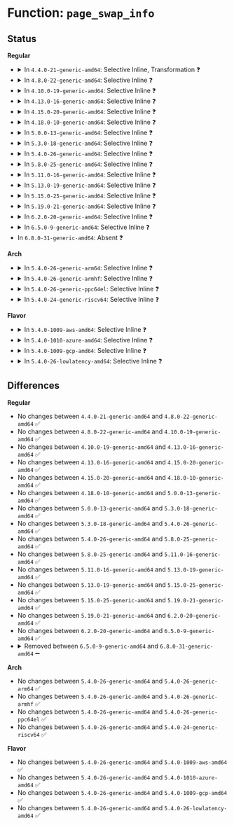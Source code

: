 # Function: <code>page_swap_info</code>

## Status
<b>Regular</b>
<ul>
<li>
<details>
<summary>In <code>4.4.0-21-generic-amd64</code>: Selective Inline, Transformation ❓</summary>

```c
struct swap_info_struct * page_swap_info(struct page * page)
```

```json
{
  "name": "page_swap_info",
  "collision_type": "Unique Global",
  "inline_type": "Selective",
  "funcs": [
    {
      "addr": 18446744071580758880,
      "name": "page_swap_info",
      "external": true,
      "loc": "mm/swapfile.c:2738",
      "file": "mm/swapfile.c",
      "inline": "not declared, inlined",
      "caller_inline": [
        "mm/swapfile.c:__page_file_mapping"
      ],
      "caller_func": [
        "mm/page_io.c:end_swap_bio_read",
        "mm/page_io.c:__swap_writepage",
        "mm/page_io.c:swap_readpage",
        "mm/page_io.c:swap_set_page_dirty",
        "mm/swapfile.c:__page_file_mapping"
      ]
    }
  ],
  "symbols": [
    {
      "addr": 18446744071580758880,
      "name": "page_swap_info.part.19",
      "section": ".text",
      "bind": "STB_LOCAL",
      "size": 11
    },
    {
      "addr": 18446744071580774816,
      "name": "page_swap_info",
      "section": ".text",
      "bind": "STB_GLOBAL",
      "size": 39
    }
  ]
}
```
</details>
</li>
<li>
<details>
<summary>In <code>4.8.0-22-generic-amd64</code>: Selective Inline ❓</summary>

```c
struct swap_info_struct * page_swap_info(struct page * page)
```

```json
{
  "name": "page_swap_info",
  "collision_type": "Unique Global",
  "inline_type": "Selective",
  "funcs": [
    {
      "addr": 18446744071580880293,
      "name": "page_swap_info",
      "external": true,
      "loc": "mm/swapfile.c:2724",
      "file": "mm/swapfile.c",
      "inline": "not declared, inlined",
      "caller_inline": [
        "mm/swapfile.c:__page_file_mapping"
      ],
      "caller_func": [
        "mm/page_io.c:swap_set_page_dirty",
        "mm/page_io.c:swap_readpage",
        "mm/page_io.c:__swap_writepage",
        "mm/page_io.c:swap_slot_free_notify"
      ]
    }
  ],
  "symbols": [
    {
      "addr": 18446744071580898096,
      "name": "page_swap_info",
      "section": ".text",
      "bind": "STB_GLOBAL",
      "size": 27
    }
  ]
}
```
</details>
</li>
<li>
<details>
<summary>In <code>4.10.0-19-generic-amd64</code>: Selective Inline ❓</summary>

```c
struct swap_info_struct * page_swap_info(struct page * page)
```

```json
{
  "name": "page_swap_info",
  "collision_type": "Unique Global",
  "inline_type": "Selective",
  "funcs": [
    {
      "addr": 18446744071580948245,
      "name": "page_swap_info",
      "external": true,
      "loc": "mm/swapfile.c:2736",
      "file": "mm/swapfile.c",
      "inline": "not declared, inlined",
      "caller_inline": [
        "mm/swapfile.c:__page_file_mapping"
      ],
      "caller_func": [
        "mm/page_io.c:swap_set_page_dirty",
        "mm/page_io.c:swap_readpage",
        "mm/page_io.c:__swap_writepage",
        "mm/page_io.c:swap_slot_free_notify"
      ]
    }
  ],
  "symbols": [
    {
      "addr": 18446744071580966496,
      "name": "page_swap_info",
      "section": ".text",
      "bind": "STB_GLOBAL",
      "size": 27
    }
  ]
}
```
</details>
</li>
<li>
<details>
<summary>In <code>4.13.0-16-generic-amd64</code>: Selective Inline ❓</summary>

```c
struct swap_info_struct * page_swap_info(struct page * page)
```

```json
{
  "name": "page_swap_info",
  "collision_type": "Unique Global",
  "inline_type": "Selective",
  "funcs": [
    {
      "addr": 18446744071580993221,
      "name": "page_swap_info",
      "external": true,
      "loc": "mm/swapfile.c:3216",
      "file": "mm/swapfile.c",
      "inline": "not declared, inlined",
      "caller_inline": [
        "mm/swapfile.c:__page_file_mapping"
      ],
      "caller_func": [
        "mm/page_io.c:swap_set_page_dirty",
        "mm/page_io.c:swap_readpage",
        "mm/page_io.c:__swap_writepage",
        "mm/page_io.c:swap_slot_free_notify"
      ]
    }
  ],
  "symbols": [
    {
      "addr": 18446744071581013456,
      "name": "page_swap_info",
      "section": ".text",
      "bind": "STB_GLOBAL",
      "size": 27
    }
  ]
}
```
</details>
</li>
<li>
<details>
<summary>In <code>4.15.0-20-generic-amd64</code>: Selective Inline ❓</summary>

```c
struct swap_info_struct * page_swap_info(struct page * page)
```

```json
{
  "name": "page_swap_info",
  "collision_type": "Unique Global",
  "inline_type": "Selective",
  "funcs": [
    {
      "addr": 18446744071581098741,
      "name": "page_swap_info",
      "external": true,
      "loc": "mm/swapfile.c:3470",
      "file": "mm/swapfile.c",
      "inline": "not declared, inlined",
      "caller_inline": [
        "mm/swapfile.c:__page_file_mapping"
      ],
      "caller_func": [
        "mm/page_io.c:swap_set_page_dirty",
        "mm/page_io.c:swap_readpage",
        "mm/page_io.c:__swap_writepage",
        "mm/page_io.c:swap_slot_free_notify"
      ]
    }
  ],
  "symbols": [
    {
      "addr": 18446744071581122336,
      "name": "page_swap_info",
      "section": ".text",
      "bind": "STB_GLOBAL",
      "size": 27
    }
  ]
}
```
</details>
</li>
<li>
<details>
<summary>In <code>4.18.0-10-generic-amd64</code>: Selective Inline ❓</summary>

```c
struct swap_info_struct * page_swap_info(struct page * page)
```

```json
{
  "name": "page_swap_info",
  "collision_type": "Unique Global",
  "inline_type": "Selective",
  "funcs": [
    {
      "addr": 18446744071581239557,
      "name": "page_swap_info",
      "external": true,
      "loc": "mm/swapfile.c:3494",
      "file": "mm/swapfile.c",
      "inline": "not declared, inlined",
      "caller_inline": [
        "mm/swapfile.c:__page_file_mapping"
      ],
      "caller_func": [
        "mm/page_io.c:swap_set_page_dirty",
        "mm/page_io.c:swap_readpage",
        "mm/page_io.c:__swap_writepage",
        "mm/page_io.c:swap_slot_free_notify"
      ]
    }
  ],
  "symbols": [
    {
      "addr": 18446744071581262832,
      "name": "page_swap_info",
      "section": ".text",
      "bind": "STB_GLOBAL",
      "size": 27
    }
  ]
}
```
</details>
</li>
<li>
<details>
<summary>In <code>5.0.0-13-generic-amd64</code>: Selective Inline ❓</summary>

```c
struct swap_info_struct * page_swap_info(struct page * page)
```

```json
{
  "name": "page_swap_info",
  "collision_type": "Unique Global",
  "inline_type": "Selective",
  "funcs": [
    {
      "addr": 18446744071581322981,
      "name": "page_swap_info",
      "external": true,
      "loc": "mm/swapfile.c:3472",
      "file": "mm/swapfile.c",
      "inline": "not declared, inlined",
      "caller_inline": [
        "mm/swapfile.c:__page_file_mapping"
      ],
      "caller_func": [
        "mm/page_io.c:swap_set_page_dirty",
        "mm/page_io.c:swap_readpage",
        "mm/page_io.c:__swap_writepage",
        "mm/page_io.c:swap_slot_free_notify"
      ]
    }
  ],
  "symbols": [
    {
      "addr": 18446744071581345712,
      "name": "page_swap_info",
      "section": ".text",
      "bind": "STB_GLOBAL",
      "size": 27
    }
  ]
}
```
</details>
</li>
<li>
<details>
<summary>In <code>5.3.0-18-generic-amd64</code>: Selective Inline ❓</summary>

```c
struct swap_info_struct * page_swap_info(struct page * page)
```

```json
{
  "name": "page_swap_info",
  "collision_type": "Unique Global",
  "inline_type": "Selective",
  "funcs": [
    {
      "addr": 18446744071581433973,
      "name": "page_swap_info",
      "external": true,
      "loc": "mm/swapfile.c:3476",
      "file": "mm/swapfile.c",
      "inline": "not declared, inlined",
      "caller_inline": [
        "mm/swapfile.c:__page_file_mapping"
      ],
      "caller_func": [
        "mm/page_io.c:swap_set_page_dirty",
        "mm/page_io.c:swap_readpage",
        "mm/page_io.c:__swap_writepage",
        "mm/page_io.c:swap_slot_free_notify"
      ]
    }
  ],
  "symbols": [
    {
      "addr": 18446744071581456032,
      "name": "page_swap_info",
      "section": ".text",
      "bind": "STB_GLOBAL",
      "size": 41
    }
  ]
}
```
</details>
</li>
<li>
<details>
<summary>In <code>5.4.0-26-generic-amd64</code>: Selective Inline ❓</summary>

```c
struct swap_info_struct * page_swap_info(struct page * page)
```

```json
{
  "name": "page_swap_info",
  "collision_type": "Unique Global",
  "inline_type": "Selective",
  "funcs": [
    {
      "addr": 18446744071581498213,
      "name": "page_swap_info",
      "external": true,
      "loc": "mm/swapfile.c:3484",
      "file": "mm/swapfile.c",
      "inline": "not declared, inlined",
      "caller_inline": [
        "mm/swapfile.c:__page_file_mapping"
      ],
      "caller_func": [
        "mm/page_io.c:swap_set_page_dirty",
        "mm/page_io.c:swap_readpage",
        "mm/page_io.c:__swap_writepage",
        "mm/page_io.c:swap_slot_free_notify"
      ]
    }
  ],
  "symbols": [
    {
      "addr": 18446744071581520192,
      "name": "page_swap_info",
      "section": ".text",
      "bind": "STB_GLOBAL",
      "size": 41
    }
  ]
}
```
</details>
</li>
<li>
<details>
<summary>In <code>5.8.0-25-generic-amd64</code>: Selective Inline ❓</summary>

```c
struct swap_info_struct * page_swap_info(struct page * page)
```

```json
{
  "name": "page_swap_info",
  "collision_type": "Unique Global",
  "inline_type": "Selective",
  "funcs": [
    {
      "addr": 18446744071581703973,
      "name": "page_swap_info",
      "external": true,
      "loc": "mm/swapfile.c:3538",
      "file": "mm/swapfile.c",
      "inline": "not declared, inlined",
      "caller_inline": [
        "mm/swapfile.c:__page_file_mapping"
      ],
      "caller_func": [
        "mm/page_io.c:swap_set_page_dirty",
        "mm/page_io.c:swap_readpage",
        "mm/page_io.c:__swap_writepage",
        "mm/page_io.c:swap_slot_free_notify"
      ]
    }
  ],
  "symbols": [
    {
      "addr": 18446744071581727712,
      "name": "page_swap_info",
      "section": ".text",
      "bind": "STB_GLOBAL",
      "size": 43
    }
  ]
}
```
</details>
</li>
<li>
<details>
<summary>In <code>5.11.0-16-generic-amd64</code>: Selective Inline ❓</summary>

```c
struct swap_info_struct * page_swap_info(struct page * page)
```

```json
{
  "name": "page_swap_info",
  "collision_type": "Unique Global",
  "inline_type": "Selective",
  "funcs": [
    {
      "addr": 18446744071581751701,
      "name": "page_swap_info",
      "external": true,
      "loc": "mm/swapfile.c:3558",
      "file": "mm/swapfile.c",
      "inline": "not declared, inlined",
      "caller_inline": [
        "mm/swapfile.c:__page_file_mapping",
        "mm/swapfile.c:swap_page_sector"
      ],
      "caller_func": [
        "mm/page_io.c:swap_set_page_dirty",
        "mm/page_io.c:swap_readpage",
        "mm/page_io.c:__swap_writepage",
        "mm/page_io.c:swap_slot_free_notify"
      ]
    }
  ],
  "symbols": [
    {
      "addr": 18446744071581775760,
      "name": "page_swap_info",
      "section": ".text",
      "bind": "STB_GLOBAL",
      "size": 43
    }
  ]
}
```
</details>
</li>
<li>
<details>
<summary>In <code>5.13.0-19-generic-amd64</code>: Selective Inline ❓</summary>

```c
struct swap_info_struct * page_swap_info(struct page * page)
```

```json
{
  "name": "page_swap_info",
  "collision_type": "Unique Global",
  "inline_type": "Selective",
  "funcs": [
    {
      "addr": 18446744071581779525,
      "name": "page_swap_info",
      "external": true,
      "loc": "mm/swapfile.c:3529",
      "file": "mm/swapfile.c",
      "inline": "not declared, inlined",
      "caller_inline": [
        "mm/swapfile.c:__page_file_mapping",
        "mm/swapfile.c:swap_page_sector"
      ],
      "caller_func": [
        "mm/page_io.c:swap_set_page_dirty",
        "mm/page_io.c:swap_readpage",
        "mm/page_io.c:__swap_writepage",
        "mm/page_io.c:swap_slot_free_notify"
      ]
    }
  ],
  "symbols": [
    {
      "addr": 18446744071581803312,
      "name": "page_swap_info",
      "section": ".text",
      "bind": "STB_GLOBAL",
      "size": 43
    }
  ]
}
```
</details>
</li>
<li>
<details>
<summary>In <code>5.15.0-25-generic-amd64</code>: Selective Inline ❓</summary>

```c
struct swap_info_struct * page_swap_info(struct page * page)
```

```json
{
  "name": "page_swap_info",
  "collision_type": "Unique Global",
  "inline_type": "Selective",
  "funcs": [
    {
      "addr": 18446744071582062965,
      "name": "page_swap_info",
      "external": true,
      "loc": "mm/swapfile.c:3530",
      "file": "mm/swapfile.c",
      "inline": "not declared, inlined",
      "caller_inline": [
        "mm/swapfile.c:__page_file_mapping",
        "mm/swapfile.c:swap_page_sector"
      ],
      "caller_func": [
        "mm/page_io.c:swap_set_page_dirty",
        "mm/page_io.c:swap_readpage",
        "mm/page_io.c:__swap_writepage",
        "mm/page_io.c:swap_slot_free_notify"
      ]
    }
  ],
  "symbols": [
    {
      "addr": 18446744071582088160,
      "name": "page_swap_info",
      "section": ".text",
      "bind": "STB_GLOBAL",
      "size": 67
    }
  ]
}
```
</details>
</li>
<li>
<details>
<summary>In <code>5.19.0-21-generic-amd64</code>: Selective Inline ❓</summary>

```c
struct swap_info_struct * page_swap_info(struct page * page)
```

```json
{
  "name": "page_swap_info",
  "collision_type": "Unique Global",
  "inline_type": "Selective",
  "funcs": [
    {
      "addr": 18446744071582501621,
      "name": "page_swap_info",
      "external": true,
      "loc": "mm/swapfile.c:3385",
      "file": "mm/swapfile.c",
      "inline": "not declared, inlined",
      "caller_inline": [
        "mm/swapfile.c:swapcache_mapping",
        "mm/swapfile.c:swap_page_sector"
      ],
      "caller_func": [
        "mm/page_io.c:swap_readpage",
        "mm/page_io.c:swap_readpage_fs",
        "mm/page_io.c:__swap_writepage",
        "mm/page_io.c:__swap_writepage"
      ]
    }
  ],
  "symbols": [
    {
      "addr": 18446744071582528112,
      "name": "page_swap_info",
      "section": ".text",
      "bind": "STB_GLOBAL",
      "size": 83
    }
  ]
}
```
</details>
</li>
<li>
<details>
<summary>In <code>6.2.0-20-generic-amd64</code>: Selective Inline ❓</summary>

```c
struct swap_info_struct * page_swap_info(struct page * page)
```

```json
{
  "name": "page_swap_info",
  "collision_type": "Unique Global",
  "inline_type": "Selective",
  "funcs": [
    {
      "addr": 18446744071583015701,
      "name": "page_swap_info",
      "external": true,
      "loc": "mm/swapfile.c:3387",
      "file": "mm/swapfile.c",
      "inline": "not declared, inlined",
      "caller_inline": [
        "mm/swapfile.c:swapcache_mapping",
        "mm/swapfile.c:swap_page_sector"
      ],
      "caller_func": [
        "mm/page_io.c:swap_readpage",
        "mm/page_io.c:swap_readpage_fs",
        "mm/page_io.c:__swap_writepage",
        "mm/page_io.c:swap_writepage_fs"
      ]
    }
  ],
  "symbols": [
    {
      "addr": 18446744071583042656,
      "name": "page_swap_info",
      "section": ".text",
      "bind": "STB_GLOBAL",
      "size": 83
    }
  ]
}
```
</details>
</li>
<li>
<details>
<summary>In <code>6.5.0-9-generic-amd64</code>: Selective Inline ❓</summary>

```c
struct swap_info_struct * page_swap_info(struct page * page)
```

```json
{
  "name": "page_swap_info",
  "collision_type": "Unique Global",
  "inline_type": "Selective",
  "funcs": [
    {
      "addr": 18446744071583224389,
      "name": "page_swap_info",
      "external": true,
      "loc": "mm/swapfile.c:3375",
      "file": "mm/swapfile.c",
      "inline": "not declared, inlined",
      "caller_inline": [
        "mm/swapfile.c:swapcache_mapping",
        "mm/swapfile.c:swap_page_sector"
      ],
      "caller_func": [
        "mm/page_io.c:swap_readpage",
        "mm/page_io.c:swap_readpage_fs",
        "mm/page_io.c:__swap_writepage",
        "mm/page_io.c:swap_writepage_fs"
      ]
    }
  ],
  "symbols": [
    {
      "addr": 18446744071583251264,
      "name": "page_swap_info",
      "section": ".text",
      "bind": "STB_GLOBAL",
      "size": 83
    }
  ]
}
```
</details>
</li>
<li>
In <code>6.8.0-31-generic-amd64</code>: Absent ❓
</li>
</ul>
<b>Arch</b>
<ul>
<li>
<details>
<summary>In <code>5.4.0-26-generic-arm64</code>: Selective Inline ❓</summary>

```c
struct swap_info_struct * page_swap_info(struct page * page)
```

```json
{
  "name": "page_swap_info",
  "collision_type": "Unique Global",
  "inline_type": "Selective",
  "funcs": [
    {
      "addr": 18446603336492919056,
      "name": "page_swap_info",
      "external": true,
      "loc": "mm/swapfile.c:3484",
      "file": "mm/swapfile.c",
      "inline": "not declared, inlined",
      "caller_inline": [
        "mm/swapfile.c:__page_file_mapping"
      ],
      "caller_func": [
        "mm/page_io.c:swap_set_page_dirty",
        "mm/page_io.c:swap_readpage",
        "mm/page_io.c:__swap_writepage",
        "mm/page_io.c:swap_slot_free_notify"
      ]
    }
  ],
  "symbols": [
    {
      "addr": 18446603336492943512,
      "name": "page_swap_info",
      "section": ".text",
      "bind": "STB_GLOBAL",
      "size": 92
    }
  ]
}
```
</details>
</li>
<li>
<details>
<summary>In <code>5.4.0-26-generic-armhf</code>: Selective Inline ❓</summary>

```c
struct swap_info_struct * page_swap_info(struct page * page)
```

```json
{
  "name": "page_swap_info",
  "collision_type": "Unique Global",
  "inline_type": "Selective",
  "funcs": [
    {
      "addr": 3226709620,
      "name": "page_swap_info",
      "external": true,
      "loc": "mm/swapfile.c:3484",
      "file": "mm/swapfile.c",
      "inline": "not declared, inlined",
      "caller_inline": [
        "mm/swapfile.c:__page_file_mapping"
      ],
      "caller_func": [
        "mm/page_io.c:swap_set_page_dirty",
        "mm/page_io.c:swap_readpage",
        "mm/page_io.c:__swap_writepage",
        "mm/page_io.c:swap_slot_free_notify"
      ]
    }
  ],
  "symbols": [
    {
      "addr": 3226729792,
      "name": "page_swap_info",
      "section": ".text",
      "bind": "STB_GLOBAL",
      "size": 72
    }
  ]
}
```
</details>
</li>
<li>
<details>
<summary>In <code>5.4.0-26-generic-ppc64el</code>: Selective Inline ❓</summary>

```c
struct swap_info_struct * page_swap_info(struct page * page)
```

```json
{
  "name": "page_swap_info",
  "collision_type": "Unique Global",
  "inline_type": "Selective",
  "funcs": [
    {
      "addr": 13835058055286326080,
      "name": "page_swap_info",
      "external": true,
      "loc": "mm/swapfile.c:3484",
      "file": "mm/swapfile.c",
      "inline": "not declared, inlined",
      "caller_inline": [
        "mm/swapfile.c:__page_file_mapping"
      ],
      "caller_func": [
        "mm/page_io.c:swap_set_page_dirty",
        "mm/page_io.c:swap_readpage",
        "mm/page_io.c:__swap_writepage",
        "mm/page_io.c:swap_slot_free_notify"
      ]
    }
  ],
  "symbols": [
    {
      "addr": 13835058055286356928,
      "name": "page_swap_info",
      "section": ".text",
      "bind": "STB_GLOBAL",
      "size": 88
    }
  ]
}
```
</details>
</li>
<li>
<details>
<summary>In <code>5.4.0-24-generic-riscv64</code>: Selective Inline ❓</summary>

```c
struct swap_info_struct * page_swap_info(struct page * page)
```

```json
{
  "name": "page_swap_info",
  "collision_type": "Unique Global",
  "inline_type": "Selective",
  "funcs": [
    {
      "addr": 18446743936272840422,
      "name": "page_swap_info",
      "external": true,
      "loc": "mm/swapfile.c:3484",
      "file": "mm/swapfile.c",
      "inline": "not declared, inlined",
      "caller_inline": [
        "mm/swapfile.c:__page_file_mapping"
      ],
      "caller_func": [
        "mm/page_io.c:swap_set_page_dirty",
        "mm/page_io.c:swap_readpage",
        "mm/page_io.c:__swap_writepage",
        "mm/page_io.c:swap_slot_free_notify"
      ]
    }
  ],
  "symbols": [
    {
      "addr": 18446743936272860804,
      "name": "page_swap_info",
      "section": ".text",
      "bind": "STB_GLOBAL",
      "size": 82
    }
  ]
}
```
</details>
</li>
</ul>
<b>Flavor</b>
<ul>
<li>
<details>
<summary>In <code>5.4.0-1009-aws-amd64</code>: Selective Inline ❓</summary>

```c
struct swap_info_struct * page_swap_info(struct page * page)
```

```json
{
  "name": "page_swap_info",
  "collision_type": "Unique Global",
  "inline_type": "Selective",
  "funcs": [
    {
      "addr": 18446744071581466949,
      "name": "page_swap_info",
      "external": true,
      "loc": "mm/swapfile.c:3484",
      "file": "mm/swapfile.c",
      "inline": "not declared, inlined",
      "caller_inline": [
        "mm/swapfile.c:__page_file_mapping"
      ],
      "caller_func": [
        "mm/page_io.c:swap_set_page_dirty",
        "mm/page_io.c:swap_readpage",
        "mm/page_io.c:__swap_writepage",
        "mm/page_io.c:swap_slot_free_notify"
      ]
    }
  ],
  "symbols": [
    {
      "addr": 18446744071581488928,
      "name": "page_swap_info",
      "section": ".text",
      "bind": "STB_GLOBAL",
      "size": 41
    }
  ]
}
```
</details>
</li>
<li>
<details>
<summary>In <code>5.4.0-1010-azure-amd64</code>: Selective Inline ❓</summary>

```c
struct swap_info_struct * page_swap_info(struct page * page)
```

```json
{
  "name": "page_swap_info",
  "collision_type": "Unique Global",
  "inline_type": "Selective",
  "funcs": [
    {
      "addr": 18446744071581409205,
      "name": "page_swap_info",
      "external": true,
      "loc": "mm/swapfile.c:3484",
      "file": "mm/swapfile.c",
      "inline": "not declared, inlined",
      "caller_inline": [
        "mm/swapfile.c:__page_file_mapping"
      ],
      "caller_func": [
        "mm/page_io.c:swap_set_page_dirty",
        "mm/page_io.c:swap_readpage",
        "mm/page_io.c:__swap_writepage",
        "mm/page_io.c:swap_slot_free_notify"
      ]
    }
  ],
  "symbols": [
    {
      "addr": 18446744071581431184,
      "name": "page_swap_info",
      "section": ".text",
      "bind": "STB_GLOBAL",
      "size": 41
    }
  ]
}
```
</details>
</li>
<li>
<details>
<summary>In <code>5.4.0-1009-gcp-amd64</code>: Selective Inline ❓</summary>

```c
struct swap_info_struct * page_swap_info(struct page * page)
```

```json
{
  "name": "page_swap_info",
  "collision_type": "Unique Global",
  "inline_type": "Selective",
  "funcs": [
    {
      "addr": 18446744071581458261,
      "name": "page_swap_info",
      "external": true,
      "loc": "mm/swapfile.c:3484",
      "file": "mm/swapfile.c",
      "inline": "not declared, inlined",
      "caller_inline": [
        "mm/swapfile.c:__page_file_mapping"
      ],
      "caller_func": [
        "mm/page_io.c:swap_set_page_dirty",
        "mm/page_io.c:swap_readpage",
        "mm/page_io.c:__swap_writepage",
        "mm/page_io.c:swap_slot_free_notify"
      ]
    }
  ],
  "symbols": [
    {
      "addr": 18446744071581480240,
      "name": "page_swap_info",
      "section": ".text",
      "bind": "STB_GLOBAL",
      "size": 41
    }
  ]
}
```
</details>
</li>
<li>
<details>
<summary>In <code>5.4.0-26-lowlatency-amd64</code>: Selective Inline ❓</summary>

```c
struct swap_info_struct * page_swap_info(struct page * page)
```

```json
{
  "name": "page_swap_info",
  "collision_type": "Unique Global",
  "inline_type": "Selective",
  "funcs": [
    {
      "addr": 18446744071581522693,
      "name": "page_swap_info",
      "external": true,
      "loc": "mm/swapfile.c:3484",
      "file": "mm/swapfile.c",
      "inline": "not declared, inlined",
      "caller_inline": [
        "mm/swapfile.c:__page_file_mapping"
      ],
      "caller_func": [
        "mm/page_io.c:swap_set_page_dirty",
        "mm/page_io.c:swap_readpage",
        "mm/page_io.c:__swap_writepage",
        "mm/page_io.c:swap_slot_free_notify"
      ]
    }
  ],
  "symbols": [
    {
      "addr": 18446744071581544976,
      "name": "page_swap_info",
      "section": ".text",
      "bind": "STB_GLOBAL",
      "size": 41
    }
  ]
}
```
</details>
</li>
</ul>

## Differences
<b>Regular</b>
<ul>
<li>
No changes between <code>4.4.0-21-generic-amd64</code> and <code>4.8.0-22-generic-amd64</code> ✅
</li>
<li>
No changes between <code>4.8.0-22-generic-amd64</code> and <code>4.10.0-19-generic-amd64</code> ✅
</li>
<li>
No changes between <code>4.10.0-19-generic-amd64</code> and <code>4.13.0-16-generic-amd64</code> ✅
</li>
<li>
No changes between <code>4.13.0-16-generic-amd64</code> and <code>4.15.0-20-generic-amd64</code> ✅
</li>
<li>
No changes between <code>4.15.0-20-generic-amd64</code> and <code>4.18.0-10-generic-amd64</code> ✅
</li>
<li>
No changes between <code>4.18.0-10-generic-amd64</code> and <code>5.0.0-13-generic-amd64</code> ✅
</li>
<li>
No changes between <code>5.0.0-13-generic-amd64</code> and <code>5.3.0-18-generic-amd64</code> ✅
</li>
<li>
No changes between <code>5.3.0-18-generic-amd64</code> and <code>5.4.0-26-generic-amd64</code> ✅
</li>
<li>
No changes between <code>5.4.0-26-generic-amd64</code> and <code>5.8.0-25-generic-amd64</code> ✅
</li>
<li>
No changes between <code>5.8.0-25-generic-amd64</code> and <code>5.11.0-16-generic-amd64</code> ✅
</li>
<li>
No changes between <code>5.11.0-16-generic-amd64</code> and <code>5.13.0-19-generic-amd64</code> ✅
</li>
<li>
No changes between <code>5.13.0-19-generic-amd64</code> and <code>5.15.0-25-generic-amd64</code> ✅
</li>
<li>
No changes between <code>5.15.0-25-generic-amd64</code> and <code>5.19.0-21-generic-amd64</code> ✅
</li>
<li>
No changes between <code>5.19.0-21-generic-amd64</code> and <code>6.2.0-20-generic-amd64</code> ✅
</li>
<li>
No changes between <code>6.2.0-20-generic-amd64</code> and <code>6.5.0-9-generic-amd64</code> ✅
</li>
<li>
<details>
<summary>Removed between <code>6.5.0-9-generic-amd64</code> and <code>6.8.0-31-generic-amd64</code> ➖</summary>

```c
struct swap_info_struct * page_swap_info(struct page * page)
```
</details>
</li>
</ul>
<b>Arch</b>
<ul>
<li>
No changes between <code>5.4.0-26-generic-amd64</code> and <code>5.4.0-26-generic-arm64</code> ✅
</li>
<li>
No changes between <code>5.4.0-26-generic-amd64</code> and <code>5.4.0-26-generic-armhf</code> ✅
</li>
<li>
No changes between <code>5.4.0-26-generic-amd64</code> and <code>5.4.0-26-generic-ppc64el</code> ✅
</li>
<li>
No changes between <code>5.4.0-26-generic-amd64</code> and <code>5.4.0-24-generic-riscv64</code> ✅
</li>
</ul>
<b>Flavor</b>
<ul>
<li>
No changes between <code>5.4.0-26-generic-amd64</code> and <code>5.4.0-1009-aws-amd64</code> ✅
</li>
<li>
No changes between <code>5.4.0-26-generic-amd64</code> and <code>5.4.0-1010-azure-amd64</code> ✅
</li>
<li>
No changes between <code>5.4.0-26-generic-amd64</code> and <code>5.4.0-1009-gcp-amd64</code> ✅
</li>
<li>
No changes between <code>5.4.0-26-generic-amd64</code> and <code>5.4.0-26-lowlatency-amd64</code> ✅
</li>
</ul>
